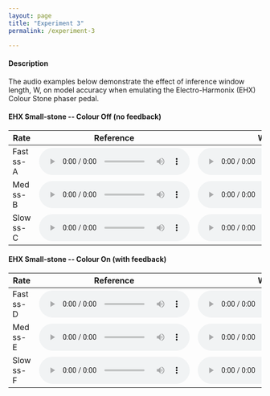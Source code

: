 ```yaml
---
layout: page
title: "Experiment 3"
permalink: /experiment-3

---
```


#### Description

The audio examples below demonstrate the effect of inference window length, W, on model accuracy when emulating the Electro-Harmonix (EHX) Colour Stone phaser pedal.

#### EHX Small-stone -- Colour Off (no feedback)

<table>
  <thead>
    <tr>
      <th>Rate</th>
      <th>Reference</th>
      <th>W=5ms</th>
      <th>W=40ms</th>
      <th>W=320ms</th>
    </tr>
  </thead>
  <tbody>
    <tr>
      <td>Fast ss-A</td>
      <td>
        <audio controls>
          <source src="audio-examples/exp3/SS-A_full_colour=0_rate=3oclock.mp3" type="audio/mp3">
        </audio></td>
      <td>
        <audio controls>
          <source src="audio-examples/exp3/SS-A_full_3dkbquzk_0.005.mp3" type="audio/mp3">
        </audio></td>
      <td>
        <audio controls>
          <source src="audio-examples/exp3/SS-A_full_3dkbquzk_0.040.mp3" type="audio/mp3">
        </audio></td>
      <td>
        <audio controls>
          <source src="audio-examples/exp3/SS-A_full_3dkbquzk_0.320.mp3" type="audio/mp3">
        </audio></td>
    </tr>
    <tr>
    <td>Med ss-B</td>
      <td>
        <audio controls>
          <source src="audio-examples/exp3/SS-B_full_colour=0_rate=12oclock.mp3" type="audio/mp3">
        </audio></td>
      <td>
        <audio controls>
          <source src="audio-examples/exp3/SS-B_full_ina3t8sx_0.005.mp3" type="audio/mp3">
        </audio></td>
      <td>
        <audio controls>
          <source src="audio-examples/exp3/SS-B_full_ina3t8sx_0.040.mp3" type="audio/mp3">
        </audio></td>
      <td>
        <audio controls>
          <source src="audio-examples/exp3/SS-B_full_ina3t8sx_0.320.mp3" type="audio/mp3">
        </audio></td>
    </tr>
    <tr>
      <td>Slow ss-C</td>
      <td>
        <audio controls>
          <source src="audio-examples/exp3/SS-C_full_colour=0_rate=9oclock.mp3" type="audio/mp3">
        </audio></td>
      <td>
        <audio controls>
          <source src="audio-examples/exp3/SS-C_full_3swsng10_0.005.mp3" type="audio/mp3">
        </audio></td>
      <td>
        <audio controls>
          <source src="audio-examples/exp3/SS-C_full_3swsng10_0.040.mp3" type="audio/mp3">
        </audio></td>
      <td>
        <audio controls>
          <source src="audio-examples/exp3/SS-C_full_3swsng10_0.320.mp3" type="audio/mp3">
        </audio></td>
    </tr>

  </tbody>
</table>


#### EHX Small-stone -- Colour On (with feedback)

<table>
  <thead>
    <tr>
      <th>Rate</th>
      <th>Reference</th>
      <th>W=5ms</th>
      <th>W=40ms</th>
      <th>W=320ms</th>
    </tr>
  </thead>
  <tbody>
    <tr>
      <td> Fast ss-D </td>
      <td>
        <audio controls>
          <source src="audio-examples/exp3/SS-D_full_colour=1_rate=3oclock.mp3" type="audio/mp3">
        </audio></td>
      <td>
        <audio controls>
          <source src="audio-examples/exp3/SS-D_full_3tlnx84b_0.005.mp3" type="audio/mp3">
        </audio></td>
      <td>
        <audio controls>
          <source src="audio-examples/exp3/SS-D_full_3tlnx84b_0.040.mp3" type="audio/mp3">
        </audio></td>
      <td>
        <audio controls>
          <source src="audio-examples/exp3/SS-D_full_3tlnx84b_0.320.mp3" type="audio/mp3">
        </audio></td>
    </tr>
    <tr>
      <td>Med ss-E</td>
      <td>
        <audio controls>
          <source src="audio-examples/exp3/SS-E_full_colour=1_rate=12oclock.mp3" type="audio/mp3">
        </audio></td>
      <td>
        <audio controls>
          <source src="audio-examples/exp3/SS-E_full_20v0y9md_0.005.mp3" type="audio/mp3">
        </audio></td>
      <td>
        <audio controls>
          <source src="audio-examples/exp3/SS-E_full_20v0y9md_0.040.mp3" type="audio/mp3">
        </audio></td>
      <td>
        <audio controls>
          <source src="audio-examples/exp3/SS-E_full_20v0y9md_0.320.mp3" type="audio/mp3">
        </audio></td>
    </tr>
   <tr>
      <td>Slow ss-F</td>
      <td>
        <audio controls>
          <source src="audio-examples/exp3/SS-F_full_colour=1_rate=9oclock.mp3" type="audio/mp3">
        </audio></td>
      <td>
        <audio controls>
          <source src="audio-examples/exp3/SS-F_full_34u8dt0q_0.005.mp3" type="audio/mp3">
        </audio></td>
      <td>
        <audio controls>
          <source src="audio-examples/exp3/SS-F_full_34u8dt0q_0.040.mp3" type="audio/mp3">
        </audio></td>
      <td>
        <audio controls>
          <source src="audio-examples/exp3/SS-F_full_34u8dt0q_0.320.mp3" type="audio/mp3">
        </audio></td>
    </tr>
  </tbody>
</table>
